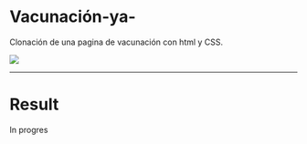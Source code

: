 # Vacunación-ya-
Clonación de una pagina de vacunación con html y CSS.

![](https://raw.githubusercontent.com/LaunchX-InnovaccionVirtual/FrontEnd-Mision/main/03%20-%20CSS/practica/landingVacunaci%C3%B3n.png)

___
# Result
In progres

